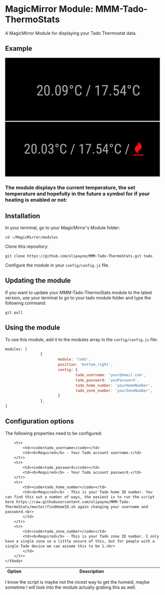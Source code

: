 # MagicMirror Module: MMM-Tado-ThermoStats
A MagicMirror Module for displaying your Tado Thermostat data.

## Example

![](example.png) ![](example2.png)

### The module displays the current temperature, the set temperature and hopefully in the future a symbol for if your heating is enabled or not:

## Installation

In your terminal, go to your MagicMirror's Module folder:
````
cd ~/MagicMirror/modules
````

Clone this repository:
````
git clone https://github.com/olipayne/MMM-Tado-ThermoStats.git tado
````

Configure the module in your `config/config.js` file.

## Updating the module

If you want to update your MMM-Tado-ThermoStats module to the latest version, use your terminal to go to your tado module folder and type the following command:

````
git pull
```` 

## Using the module

To use this module, add it to the modules array in the `config/config.js` file:
````javascript
modules: [
                {
                        module: 'tado',
                        position: 'bottom_right',
                        config: {
                                tado_username: 'your@email.com',
                                tado_password: 'youPassword',
                                tado_home_number: 'yourHomeNumber',
                                tado_zone_number: 'yourZoneNumber',
                        }
                },
]
````

## Configuration options

The following properties need to be configured:


<table width="100%">
    <!-- why, markdown... -->
    <thead>
        <tr>
            <th>Option</th>
            <th width="100%">Description</th>
        </tr>
    <thead>
    <tbody>

        <tr>
            <td><code>tado_username</code></td>
            <td><b>Required</b> - Your Tado account username.</td>
        </tr>
        <tr>
            <td><code>tado_password</code></td>
            <td><b>Required</b> - Your Tado account password.</td>
        </tr>
        <tr>
            <td><code>tado_home_number</code></td>
            <td><b>Required</b> - This is your Tado home ID number. You can find this out a number of ways, the easiest is to run the script here https://raw.githubusercontent.com/olipayne/MMM-Tado-ThermoStats/master/findHomeID.sh again changing your username and password.<br>
            </td>
        </tr>
        <tr>
            <td><code>tado_zone_number</code></td>
            <td><b>Required</b> - This is your Tado zone ID number. I only have a single zone so a little unsure of this, but for people with a single Tado device we can assume this to be 1.<br>
            </td>
        </tr>
    </tbody>
</table>

I know the script is maybe not the nicest way to get the homeid, maybe sometime I will look into the module actually grabing this as well.
